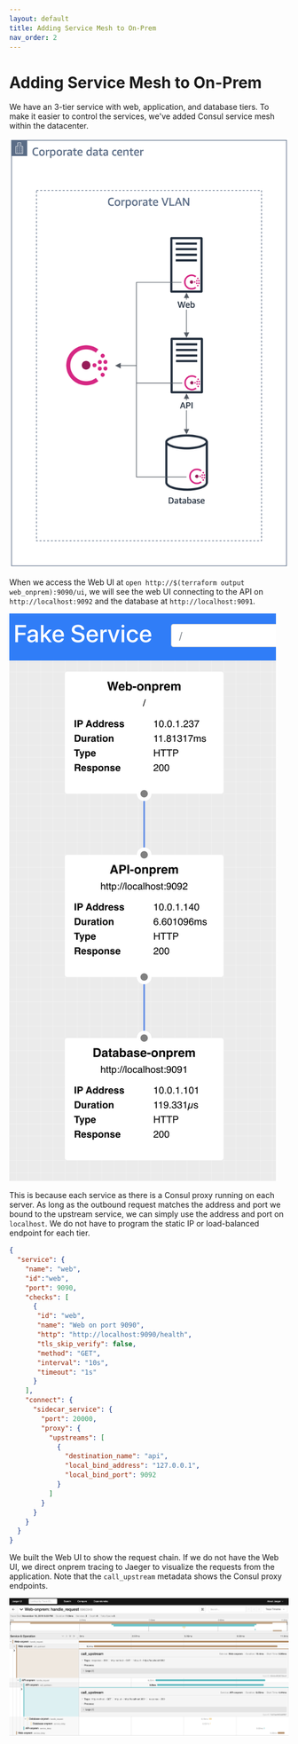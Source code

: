 ```yaml
---
layout: default
title: Adding Service Mesh to On-Prem
nav_order: 2
---
```


# Adding Service Mesh to On-Prem

We have an 3-tier service with web, application, and database tiers. To make it easier to control the services,
we've added Consul service mesh within the datacenter.

![A corporate datacenter featuring web, api, and database servers with Consul and Jaeger.](images/stage1/architecture.png)

When we access the Web UI at `open http://$(terraform output web_onprem):9090/ui`, we will see the web UI
connecting to the API on `http://localhost:9092` and the database at `http://localhost:9091`.

![The Web UI shows a connection to API on localhost:9092 and database on localhost:9091.](images/stage1/webui.png)

This is because each service as there is a Consul proxy running on each server. As long as the outbound request matches the address and port we bound to the upstream service, we can simply use the address and port on `localhost`. We do not have to program the static IP or load-balanced endpoint for each tier.

```json
{
  "service": {
    "name": "web",
    "id":"web",
    "port": 9090,
    "checks": [
      {
       "id": "web",
       "name": "Web on port 9090",
       "http": "http://localhost:9090/health",
       "tls_skip_verify": false,
       "method": "GET",
       "interval": "10s",
       "timeout": "1s"
      }
    ],
    "connect": { 
      "sidecar_service": {
        "port": 20000,
        "proxy": {
          "upstreams": [
            {
              "destination_name": "api",
              "local_bind_address": "127.0.0.1",
              "local_bind_port": 9092
            }
          ]
        }
      }
    }  
  }
}
```

We built the Web UI to show the request chain. If we do not have the Web UI, we direct
onprem tracing to Jaeger to visualize the requests from the application.
Note that the `call_upstream` metadata shows the Consul proxy endpoints.

![Jaeger interface with request traces showing localhost:9092 for API calls and localhost:9091 for database calls](images/stage1/tracing.png)
